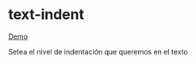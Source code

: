 # text-indent

[Demo](https://htmlpreview.github.io/?https://github.com/gabrielseco/css-visual-dictionary/blob/master/src/chapter-05/06-text-indent/index.html)

Setea el nivel de indentación que queremos en el texto
